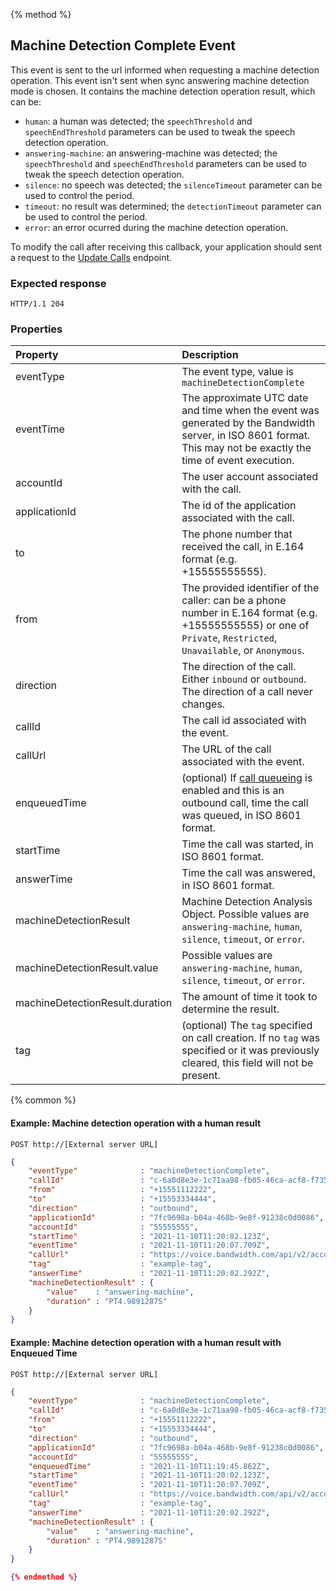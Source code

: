{% method %}
##  Machine Detection Complete Event

This event is sent to the url informed when requesting a machine detection operation. This event isn't sent when sync answering machine detection mode is chosen. It contains the machine detection operation result, which can be:
- `human`: a human was detected; the `speechThreshold` and `speechEndThreshold` parameters can be used to tweak the speech detection operation.
- `answering-machine`: an answering-machine was detected; the `speechThreshold` and `speechEndThreshold` parameters can be used to tweak the speech detection operation.
- `silence`: no speech was detected; the `silenceTimeout` parameter can be used to control the period.
- `timeout`: no result was determined; the `detectionTimeout` parameter can be used to control the period.
- `error`: an error ocurred during the machine detection operation.

To modify the call after receiving this callback, your application should sent a request to the [Update Calls](../../methods/calls/postCallsCallId.md) endpoint.
### Expected response
```http
HTTP/1.1 204
```

### Properties
| Property                        | Description  |
|:--------------------------------|:-------------|
| eventType                       | The event type, value is `machineDetectionComplete` |
| eventTime                       | The approximate UTC date and time when the event was generated by the Bandwidth server, in ISO 8601 format. This may not be exactly the time of event execution. |
| accountId                       | The user account associated with the call. |
| applicationId                   | The id of the application associated with the call. |
| to                              | The phone number that received the call, in E.164 format (e.g. +15555555555). |
| from                            | The provided identifier of the caller: can be a phone number in E.164 format (e.g. +15555555555) or one of `Private`, `Restricted`, `Unavailable`, or `Anonymous`. |
| direction                       | The direction of the call. Either `inbound` or `outbound`. The direction of a call never changes. |
| callId                          | The call id associated with the event. |
| callUrl                         | The URL of the call associated with the event. |
| enqueuedTime                    | (optional) If [call queueing](../../methods/calls/postCalls.md) is enabled and this is an outbound call, time the call was queued, in ISO 8601 format. |
| startTime                       | Time the call was started, in ISO 8601 format. |
| answerTime                      | Time the call was answered, in ISO 8601 format. |
| machineDetectionResult          | Machine Detection Analysis Object. Possible values are `answering-machine`, `human`, `silence`, `timeout`, or `error`. |
| machineDetectionResult.value    | Possible values are `answering-machine`, `human`, `silence`, `timeout`, or `error`. |
| machineDetectionResult.duration | The amount of time it took to determine the result. |
| tag                             | (optional) The `tag` specified on call creation. If no `tag` was specified or it was previously cleared, this field will not be present. |

{% common %}

#### Example: Machine detection operation with a human result

```
POST http://[External server URL]
```

```json
{
    "eventType"              : "machineDetectionComplete",
    "callId"                 : "c-6a0d8e3e-1c71aa98-fb05-46ca-acf8-f735db20fa28",
    "from"                   : "+15551112222",
    "to"                     : "+15553334444",
    "direction"              : "outbound",
    "applicationId"          : "7fc9698a-b04a-468b-9e8f-91238c0d0086",
    "accountId"              : "55555555",
    "startTime"              : "2021-11-10T11:20:02.123Z",
    "eventTime"              : "2021-11-10T11:20:07.709Z",
    "callUrl"                : "https://voice.bandwidth.com/api/v2/accounts/55555555/calls/c-6a0d8e3e-1c71aa98-fb05-46ca-acf8-f735db20fa28",
    "tag"                    : "example-tag",
    "answerTime"             : "2021-11-10T11:20:02.292Z",
    "machineDetectionResult" : {
        "value"    : "answering-machine",
        "duration" : "PT4.9891287S"
    }
}
```

#### Example: Machine detection operation with a human result with Enqueued Time

```http
POST http://[External server URL]
```

```json
{
    "eventType"              : "machineDetectionComplete",
    "callId"                 : "c-6a0d8e3e-1c71aa98-fb05-46ca-acf8-f735db20fa28",
    "from"                   : "+15551112222",
    "to"                     : "+15553334444",
    "direction"              : "outbound",
    "applicationId"          : "7fc9698a-b04a-468b-9e8f-91238c0d0086",
    "accountId"              : "55555555",
    "enqueuedTime"           : "2021-11-10T11:19:45.862Z",
    "startTime"              : "2021-11-10T11:20:02.123Z",
    "eventTime"              : "2021-11-10T11:20:07.709Z",
    "callUrl"                : "https://voice.bandwidth.com/api/v2/accounts/55555555/calls/c-6a0d8e3e-1c71aa98-fb05-46ca-acf8-f735db20fa28",
    "tag"                    : "example-tag",
    "answerTime"             : "2021-11-10T11:20:02.292Z",
    "machineDetectionResult" : {
        "value"    : "answering-machine",
        "duration" : "PT4.9891287S"
    }
}

{% endmethod %}
